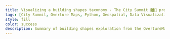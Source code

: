```yaml
---
title: Visualizing a building shapes taxonomy - The City Summit 🏙️🗻 project
tags: [City Summit, Overture Maps, Python, Geospatial, Data Visualization]
style: fill
color: success
description: Summary of building shapes exploration from the OvertureMaps dataset.
---
```

<!-- 
Source: [Ashley Mayer](https://medium.com/s/story/four-lessons-after-eleven-years-in-silicon-valley-d87507b7a4f6)

Silicon Valley is a magical place with some strange norms—perhaps because companies, careers, and fortunes rise and fall with such astounding speed. Here are a few of the quirky, brutal, and hopefully useful lessons I learned during my 11 years living and working in the technology industry’s epicenter.

## 1. There’s opportunity in what others undervalue

There’s a rigid hierarchy of functions in Silicon Valley. At the top of the pyramid sit the entrepreneurs, the engineers, the venture capitalists. The closer you are to building or funding, the more respect you get—which probably makes sense. But when I began my career in tech, I wasn’t prepared for how little respect is left over for other functions: recruiting, HR, marketing, communications, etc. There’s an assumption that truly great products market themselves or that truly great companies are magnets for top talent. To work in these superfluous fields is either a sign that your company must compensate for its lack of greatness or that you’re but an intermediary for the inevitable.

Of course, not everyone thinks like this. And that’s where the upside to this warped view comes in. At the company level, it’s quite clear you’ll need to out-innovate your competitors by building a better product. But what about the less obvious vectors for competition? With the benefit of hindsight, it’s easy to see where investments in culture have paid off exceptionally well (and where the lack thereof has halted otherwise unstoppable companies). In nascent industries—especially highly regulated ones—educating customers and stakeholders about your product and market may be as core to survival as the product itself.

This opportunity for differentiation also exists at the individual level. It used to bother me that people made certain assumptions about me based on my profession. I craved validation from my peers and resented the stereotypes that came along with PR. But the longer I’ve been in this field, the more respect I have for how nuanced, impactful, and essential our work is, and consequently, I’m bothered less by other people’s projections. An unfortunate consequence of the hierarchy of functions is that it’s harder to attract top talent to the layers we undervalue, which hurts the industry as a whole. But, as an individual, it means that it’s probably more feasible to distinguish yourself as one of the top recruiters or marketers than it is to become a top engineer in a world where that is the ultimate prize.

## 2. There’s nothing more dangerous early in your career than success

One of our industry’s oft-repeated (and oft-abused) sayings is, “If you’re offered a seat on a rocket ship, you don’t ask what seat. You just get on.” It’s what Google’s then-CEO Eric Schmidt told Sheryl Sandberg to convince her to come onboard in 2001, and I’ve always appreciated the humility embedded in this perspective (for the seat-taker, that is). But we often fail to dwell on the inevitable follow-up question: If you took a seat on that rocket ship, and it was indeed a rocket ship, how do you know if you made any meaningful impact on its speed or trajectory?

Success is one of the most dangerous things that can happen to you early in your career. When you’re on a so-called rocket ship, you’re likely drinking from the fire hose daily, making things up as you go along. If you’re given responsibilities that exceed your experience, you’re probably plagued by self-doubt. Then, at some point, if you’re lucky, the company you’ve helped build is declared a success. And those many bumps along the way are ironed out into a perfect narrative. Perhaps you’re even tempted to believe it.

> Some reputations are built on much less than you would assume.

In Silicon Valley, myths about people and companies tend to beat out carefully considered case studies. Maybe it’s because so much creation happens when companies are still private and therefore less observable. Maybe it’s because there are so many new and invisible forces at work (emerging technology trends, cultural and behavioral shifts) in a company’s meteoric rise that mythology is the only way we can make sense of it. Maybe it’s because we love a good story—and a good creation story most of all.

It’s a balancing act to allow yourself pride in what you’ve helped accomplish without getting caught up in your own personal mythology. Be grateful for the tough times: They will keep you anchored during headier cycles. If you battle insecurity and anxiety on the regular (raises hand), find solace in the fact that you’re probably working harder than you would if you were capable of believing that it was your seat that made all the difference.

## 3. Some reputations are built on surprisingly little

This is going to seem random, but bear with me: In the 1999 rom-com Never Been Kissed, Drew Barrymore’s character, Josie, is a reporter who goes undercover as a high school student to write about the “cool” high school crowd. But there’s just one problem: She’s super uncool, so she can’t get anywhere near them. Then her naturally cool younger brother decides to relive his high school glory days and salvages her assignment by convincing the cool kids that Josie is, in fact, quite cool. “All you need is for one person to think you’re cool,” he tells her. “And you’re in.”

Silicon Valley can feel a little like high school—in many ways, but especially when it comes to people’s reputations. I’m regularly shocked by how much just one person declaring someone a “rockstar” can open doors and even change the trajectory of a career. And if the person doing the declaring is particularly influential, other people will repeat their pronouncement as a given. The speed and opacity of startup trajectories make it impossible to really know how impactful someone was (how to separate the seat from the rocket ship), so personal endorsements carry a tremendous amount of weight. Which means that some reputations are built on much less than you would assume.

This is troubling, especially because influential people tend to skew white and male, as do their networks, which only reinforces existing power structures. But it’s also an incredible opportunity to elevate deserving but underappreciated and underrepresented people—especially if you yourself are influential. I doubt many people know how much weight their words carry.

Of course, if you’re not accustomed to wielding this power—or asking for it to be wielded on your behalf—it can feel pretty uncomfortable. Women in particular have a harder time transitioning from the personal and emotional to the transactional in their relationships. My female friends and I have discussed this extensively and have even experimented with a “favor swap” event where the whole point is to get transactional. Maybe this is what Lean In Circles should have been all along—lead with the favors, not the feelings.

## 4. Your former co-workers are your rocks, so keep them close

This one is simple, but important. We all know how critical it is to build strong relationships inside a company, but it wasn’t until I moved on from my first startup job that I realized how incredibly valuable co-worker relationships become after you leave. After years together in the trenches, former co-workers know your strengths and can call you on your bullshit. And once you’re no longer co-workers, all those pesky work-related complications and politics disappear.

Your non-co-worker friends will of course cheer you on, but if you’re in a rut professionally or trying to figure out if you’re the one being difficult in a dysfunctional work relationship, no one can help you troubleshoot like your former colleagues. Same if you need a substantive ego boost. And because your relationship started in a work context, it’s also much easier to be transactional, whether that means asking for intros, references, funding, or feedback. -->